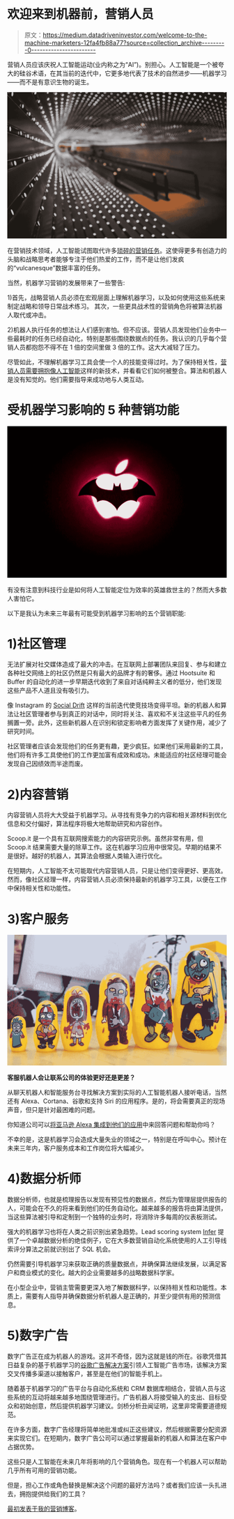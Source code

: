 # 欢迎来到机器前，营销人员

> 原文：<https://medium.datadriveninvestor.com/welcome-to-the-machine-marketers-12fa4fb88a77?source=collection_archive---------0----------------------->

营销人员应该庆祝人工智能运动(业内称之为“AI”)。别担心。人工智能是一个被夸大的硅谷术语，在其当前的迭代中，它更多地代表了技术的自然进步——机器学习——而不是有意识生物的诞生。

![](img/e48116dc3fa0ab1ab0c0ededc92bef18.png)

在营销技术领域，人工智能试图取代许多[琐碎的营销任务](https://contentmarketinginstitute.com/2017/08/marketers-use-artificial-intelligence/)。这使得更多有创造力的头脑和战略思考者能够专注于他们热爱的工作，而不是让他们发疯的“vulcanesque”数据丰富的任务。

当然，机器学习营销的发展带来了一些警告:

1)首先，战略营销人员必须在宏观层面上理解机器学习，以及如何使用这些系统来制定战略和领导日常战术练习。
其次，一些更具战术性的营销角色将被算法机器人取代或冲击。

2)机器人执行任务的想法让人们感到害怕。但不应该。营销人员发现他们业务中一些最耗时的任务已经自动化，特别是那些围绕数据点的任务。我认识的几乎每个营销人员都抱怨不得不在 1 倍的空间里做 3 倍的工作。这大大减轻了压力。

尽管如此，不理解机器学习工具会使一个人的技能变得过时。为了保持相关性，[营销人员需要拥抱像人工智能](https://www.fullmontyshow.com/2018/07/july-23.html)这样的新技术，并看看它们如何被整合。算法和机器人是没有知觉的。他们需要指导来成功地与人类互动。

# 受机器学习影响的 5 种营销功能

![](img/60feca2e0736b1ff9247c9b2e8c78bf3.png)

有没有注意到科技行业是如何将人工智能定位为效率的英雄救世主的？然而大多数人害怕它。

以下是我认为未来三年最有可能受到机器学习影响的五个营销职能:

# 1)社区管理

无法扩展对社交媒体造成了最大的冲击。在互联网上部署团队来回复、参与和建立各种社交网络上的社区仍然是只有最大的品牌才有的奢侈。通过 Hootsuite 和 Buffer 的自动化的进一步早期迭代收到了来自对话纯粹主义者的低分，他们发现这些产品不人道且没有吸引力。

像 Instagram 的 [Social Drift](https://socialdrift.com/) 这样的当前迭代使竞技场变得平坦。新的机器人和算法让社区管理者参与到真正的对话中，同时将关注、喜欢和不关注这些平凡的任务搁置一旁。此外，这些新机器人在识别和锁定影响者方面发挥了关键作用，减少了研究时间。

社区管理者应该会发现他们的任务更有趣，更少疯狂。如果他们采用最新的工具，他们将有许多工具使他们的工作更加富有成效和成功。未能适应的社区经理可能会发现自己因绩效而半途而废。

# 2)内容营销

内容营销人员将大大受益于机器学习。从寻找有竞争力的内容和相关源材料到优化信息和交付偏好，算法程序将极大地帮助研究和内容创作。

Scoop.it 是一个具有互联网搜索能力的内容研究示例。虽然非常有用，但 Scoop.it 结果需要大量的除草工作。这在机器学习应用中很常见。早期的结果不是很好。越好的机器人，其算法会根据人类输入进行优化。

在短期内，人工智能不太可能取代内容营销人员，只是让他们变得更好、更高效。然而，像社区经理一样，内容营销人员必须保持最新的机器学习工具，以便在工作中保持相关性和功能性。

# 3)客户服务

![](img/459bb34443983975019f54ad0b037724.png)

**客服机器人会让联系公司的体验更好还是更差？**

从聊天机器人和智能服务台寻找解决方案到实际的人工智能机器人接听电话，当然还有 Alexa、Cortana、谷歌和支持 Siri 的应用程序。是的，将会需要真正的现场声音，但只是针对最困难的问题。

你知道公司可以[将亚马逊 Alexa 集成到他们的应用](https://www.wired.com/story/inside-amazon-alexa-prize/)中来回答问题和帮助你吗？

不幸的是，这是机器学习会造成大量失业的领域之一，特别是在呼叫中心。预计在未来三年内，客户服务成本和工作岗位将大幅减少。

# 4)数据分析师

数据分析师，也就是梳理报告以发现有预见性的数据点，然后为管理层提供报告的人，可能会在不久的将来看到他们的任务自动化。越来越多的报告将由算法提供，当这些算法被引导和定制到一个独特的业务时，将消除许多每周的仪表板测试。

强大的机器学习也将在人类之前识别出紧急趋势。Lead scoring system [Infer](http://www.ignitetech.com/solutions/marketing/infer) 提供了一个卓越数据分析的绝佳例子，它在大多数营销自动化系统使用的人工引导线索评分算法之前就识别出了 SQL 机会。

仍然需要引导机器学习来获取正确的质量数据点，并确保算法继续发展，以满足客户和商业模式的变化。越大的企业需要越多的战略数据科学家。

在小型企业中，营销主管需要更深入地了解数据科学，以保持相关性和功能性。本质上，需要有人指导并确保数据分析机器人是正确的，并至少提供有用的预测信息。

# 5)数字广告

数字广告正在成为机器人的游戏。这并不奇怪，因为这就是钱的所在。谷歌凭借其日益复杂的基于机器学习的[谷歌广告解决方案](https://www.blog.google/outreach-initiatives/small-business/google-ads-helping-businesses/)引领人工智能广告市场，该解决方案交叉传播多渠道以接触客户，甚至是在他们的智能手机上。

随着基于机器学习的广告平台与自动化系统和 CRM 数据库相结合，营销人员与这些系统的互动将越来越多地围绕管理进行。广告机器人将接受输入的支出、目标受众和初始创意，然后提供机器学习建议。剑桥分析丑闻证明，这里非常需要道德规范。

在许多方面，数字广告经理将简单地批准或纠正这些建议，然后根据需要分配资源来实现它们。在短期内，数字广告公司可以通过掌握最新的机器人和算法在客户中占据优势。

这些只是人工智能在未来几年将影响的几个营销角色。现在有一个机器人可以帮助几乎所有可用的营销功能。

但是，担心工作或角色替换是解决这个问题的最好方法吗？或者我们应该一头扎进去，拥抱提供给我们的工具？

[最初发表于我的营销博客](https://livingstoncampaigns.com/2018/07/10/welcome-to-the-machine/)。